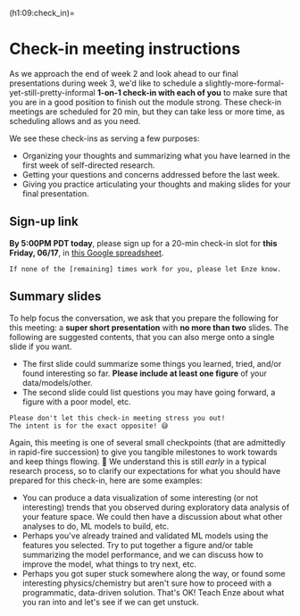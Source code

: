 (h1:09:check_in)=
# Check-in meeting instructions

As we approach the end of week 2 and look ahead to our final presentations during week 3, we'd like to schedule a slightly-more-formal-yet-still-pretty-informal **1-on-1 check-in with each of you** to make sure that you are in a good position to finish out the module strong.
These check-in meetings are scheduled for 20 min, but they can take less or more time, as scheduling allows and as you need.

We see these check-ins as serving a few purposes:
- Organizing your thoughts and summarizing what you have learned in the first week of self-directed research.
- Getting your questions and concerns addressed before the last week.
- Giving you practice articulating your thoughts and making slides for your final presentation.



## Sign-up link

**By 5:00PM PDT today**, please sign up for a 20-min check-in slot for **this Friday, 06/17**, in [this Google spreadsheet](https://docs.google.com/spreadsheets/d/1VH1nbG97xTVJqig3eme9XMOCeN_etm-ny-fZPlpD2Ag/edit?usp=sharing).

```{note}
If none of the [remaining] times work for you, please let Enze know.
```




## Summary slides

To help focus the conversation, we ask that you prepare the following for this meeting: a **super short presentation** with **no more than two** slides.
The following are suggested contents, that you can also merge onto a single slide if you want.

- The first slide could summarize some things you learned, tried, and/or found interesting so far. 
**Please include at least one figure** of your data/models/other.
- The second slide could list questions you may have going forward, a figure with a poor model, etc.

```{attention}
Please don't let this check-in meeting stress you out!
The intent is for the exact opposite! 😅
```

Again, this meeting is one of several small checkpoints (that are admittedly in rapid-fire succession) to give you tangible milestones to work towards and keep things flowing. 🌊
We understand this is still _early_ in a typical research process, so to clarify our expectations for what you should have prepared for this check-in, here are some examples:
- You can produce a data visualization of some interesting (or not interesting) trends that you observed during exploratory data analysis of your feature space.
We could then have a discussion about what other analyses to do, ML models to build, etc.
- Perhaps you've already trained and validated ML models using the features you selected.
Try to put together a figure and/or table summarizing the model performance, and we can discuss how to improve the model, what things to try next, etc.
- Perhaps you got super stuck somewhere along the way, or found some interesting physics/chemistry but aren't sure how to proceed with a programmatic, data-driven solution.
That's OK!
Teach Enze about what you ran into and let's see if we can get unstuck.

